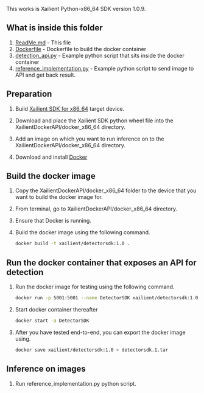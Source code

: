 This works is Xailient Python-x86_64 SDK version 1.0.9.

## What is inside this folder

1. [ReadMe.md](ReadMe.md) - This file
2. [Dockerfile](Dockerfile) - Dockerfile to build the docker container
3. [detection_api.py](detection_api.py) - Example python script that sits inside the docker container
4. [reference_implementation.py](reference_implementation.py) - Example python script to send image to API and get back result.

## Preparation

1. Build [Xailient SDK for x86_64](https://xailient-docs.readthedocs.io/en/latest/buildSdk.html) target device.

2. Download and place the Xailient SDK python wheel file into the XailientDockerAPI/docker_x86_64 directory.

3. Add an image on which you want to run inference on to the XailientDockerAPI/docker_x86_64 directory.

4. Download and install [Docker](https://docs.docker.com/get-docker/)

## Build the docker image

1. Copy the XailientDockerAPI/docker_x86_64 folder to the device that you want to build the docker image for.

2. From terminal, go to XailientDockerAPI/docker_x86_64 directory.

3. Ensure that Docker is running.

4. Build the docker image using the following command.

    ``` bash
    docker build -t xailient/detectorsdk:1.0 .
    ```

## Run the docker container that exposes an API for detection

1. Run the docker image for testing using the following command.

    ``` bash
    docker run -p 5001:5001 --name DetectorSDK xailient/detectorsdk:1.0 
    ```

2. Start docker container thereafter

    ``` bash
    docker start -a DetectorSDK
    ```

3. After you have tested end-to-end, you can export the docker image using.

    ``` bash
    docker save xailient/detectorsdk:1.0 > detectorsdk.1.tar
    ```

## Inference on images

1. Run reference_implementation.py python script.